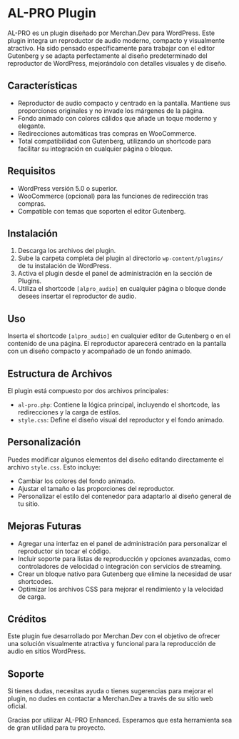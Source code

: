 # AL-PRO Plugin

AL-PRO es un plugin diseñado por Merchan.Dev para WordPress. Este plugin integra un reproductor de audio moderno, compacto y visualmente atractivo. Ha sido pensado específicamente para trabajar con el editor Gutenberg y se adapta perfectamente al diseño predeterminado del reproductor de WordPress, mejorándolo con detalles visuales y de diseño.

## Características

- Reproductor de audio compacto y centrado en la pantalla. Mantiene sus proporciones originales y no invade los márgenes de la página.
- Fondo animado con colores cálidos que añade un toque moderno y elegante.
- Redirecciones automáticas tras compras en WooCommerce.
- Total compatibilidad con Gutenberg, utilizando un shortcode para facilitar su integración en cualquier página o bloque.

## Requisitos

- WordPress versión 5.0 o superior.
- WooCommerce (opcional) para las funciones de redirección tras compras.
- Compatible con temas que soporten el editor Gutenberg.

## Instalación

1. Descarga los archivos del plugin.
2. Sube la carpeta completa del plugin al directorio `wp-content/plugins/` de tu instalación de WordPress.
3. Activa el plugin desde el panel de administración en la sección de Plugins.
4. Utiliza el shortcode `[alpro_audio]` en cualquier página o bloque donde desees insertar el reproductor de audio.

## Uso

Inserta el shortcode `[alpro_audio]` en cualquier editor de Gutenberg o en el contenido de una página. El reproductor aparecerá centrado en la pantalla con un diseño compacto y acompañado de un fondo animado.

## Estructura de Archivos

El plugin está compuesto por dos archivos principales:

- `al-pro.php`: Contiene la lógica principal, incluyendo el shortcode, las redirecciones y la carga de estilos.
- `style.css`: Define el diseño visual del reproductor y el fondo animado.

## Personalización

Puedes modificar algunos elementos del diseño editando directamente el archivo `style.css`. Esto incluye:

- Cambiar los colores del fondo animado.
- Ajustar el tamaño o las proporciones del reproductor.
- Personalizar el estilo del contenedor para adaptarlo al diseño general de tu sitio.

## Mejoras Futuras

- Agregar una interfaz en el panel de administración para personalizar el reproductor sin tocar el código.
- Incluir soporte para listas de reproducción y opciones avanzadas, como controladores de velocidad o integración con servicios de streaming.
- Crear un bloque nativo para Gutenberg que elimine la necesidad de usar shortcodes.
- Optimizar los archivos CSS para mejorar el rendimiento y la velocidad de carga.

## Créditos

Este plugin fue desarrollado por Merchan.Dev con el objetivo de ofrecer una solución visualmente atractiva y funcional para la reproducción de audio en sitios WordPress.

## Soporte

Si tienes dudas, necesitas ayuda o tienes sugerencias para mejorar el plugin, no dudes en contactar a Merchan.Dev a través de su sitio web oficial.

Gracias por utilizar AL-PRO Enhanced. Esperamos que esta herramienta sea de gran utilidad para tu proyecto.
